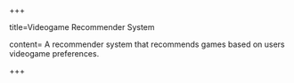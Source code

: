 +++

title=Videogame Recommender System

content= A recommender system that recommends games based on users videogame preferences.


+++
